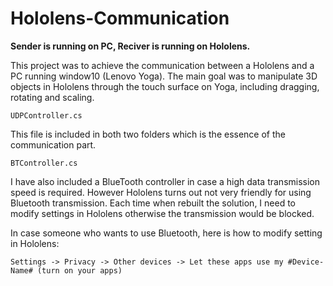 # Hololens-Communication

**Sender is running on PC, Reciver is running on Hololens.**

This project was to achieve the communication between a Hololens and a PC running window10 (Lenovo Yoga). The main goal was to manipulate 3D objects in Hololens through the touch surface on Yoga, including dragging, rotating and scaling.

```
UDPController.cs 
```
This file is included in both two folders which is the essence of the communication part.

```
BTController.cs 
```
I have also included a BlueTooth controller in case a high data transmission speed is required. However Hololens turns out not very friendly for using Bluetooth transmission. Each time when rebuilt the solution, I need to modify settings in Hololens otherwise the transmission would be blocked. 

In case someone who wants to use Bluetooth, here is how to modify setting in Hololens:

```
Settings -> Privacy -> Other devices -> Let these apps use my #Device-Name# (turn on your apps)
```
